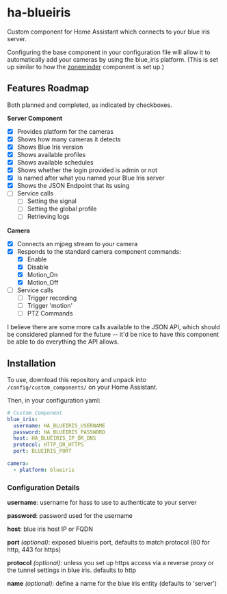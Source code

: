 # ha-blueiris

Custom component for Home Assistant which connects to your blue iris server.

Configuring the base component in your configuration file will allow it to automatically add your cameras by using the blue_iris platform. (This is set up similar to how the [zoneminder](https://www.home-assistant.io/components/zoneminder/) component is set up.)

## Features Roadmap
Both planned and completed, as indicated by checkboxes.

**Server Component**
- [x] Provides platform for the cameras
- [x] Shows how many cameras it detects
- [x] Shows Blue Iris version
- [x] Shows available profiles
- [x] Shows available schedules
- [x] Shows whether the login provided is admin or not
- [x] Is named after what you named your Blue Iris server
- [x] Shows the JSON Endpoint that its using
- [ ] Service calls
  - [ ] Setting the signal
  - [ ] Setting the global profile
  - [ ] Retrieving logs

**Camera**
- [x] Connects an mjpeg stream to your camera
- [x] Responds to the standard camera component commands:
  - [x] Enable
  - [x] Disable
  - [x] Motion_On
  - [x] Motion_Off
- [ ] Service calls
  - [ ] Trigger recording
  - [ ] Trigger 'motion'
  - [ ] PTZ Commands
  
I believe there are some more calls available to the JSON API, which should be considered planned for the future -- it'd be nice to have this component be able to do everything the API allows.

## Installation

To use, download this repository and unpack into `/config/custom_components/` on your Home Assistant.

Then, in your configuration yaml:

```yaml
# Custom Component
blue_iris:
  username: HA_BLUEIRIS_USERNAME
  password: HA_BLUEIRIS_PASSWORD
  host: HA_BLUEIRIS_IP_OR_DNS
  protocol: HTTP_OR_HTTPS
  port: BLUEIRIS_PORT

camera:
  - platform: blueiris
```
### Configuration Details

**username**: username for hass to use to authenticate to your server

**password**: password used for the username

**host**: blue iris host IP or FQDN

**port** *(optional)*: exposed blueiris port, defaults to match protocol (80 for http, 443 for https)

**protocol** *(optional)*: unless you set up https access via a reverse proxy or the tunnel settings in blue iris. defaults to http

**name** *(optional)*: define a name for the blue iris entity (defaults to 'server')
